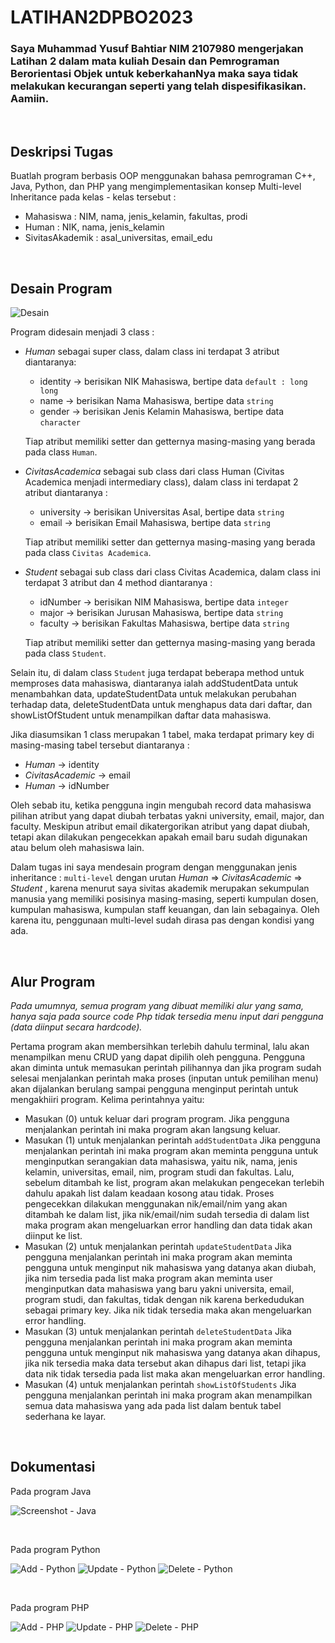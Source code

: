 # LATIHAN2DPBO2023
### Saya Muhammad Yusuf Bahtiar NIM 2107980 mengerjakan Latihan 2 dalam mata kuliah Desain dan Pemrograman Berorientasi Objek untuk keberkahanNya maka saya tidak melakukan kecurangan seperti yang telah dispesifikasikan. Aamiin.

<br>

## Deskripsi Tugas
Buatlah program berbasis OOP menggunakan bahasa pemrograman C++, Java, Python, dan PHP yang mengimplementasikan konsep Multi-level Inheritance  pada kelas - kelas tersebut :
* Mahasiswa : NIM, nama, jenis_kelamin, fakultas, prodi
* Human : NIK, nama, jenis_kelamin
* SivitasAkademik : asal_universitas, email_edu

<br>

## Desain Program
![Desain](https://user-images.githubusercontent.com/100776170/220320126-5fe81cac-e95d-4919-bbc4-feab20debebf.jpg)

Program didesain menjadi 3 class :
* *Human* sebagai super class, dalam class ini terdapat 3 atribut diantaranya:
  + identity -> berisikan NIK Mahasiswa, bertipe data `default : long long`
  + name     -> berisikan Nama Mahasiswa, bertipe data `string`
  + gender   -> berisikan Jenis Kelamin Mahasiswa, bertipe data `character`
  
  Tiap atribut memiliki setter dan getternya masing-masing yang berada pada class `Human`.
  
* *CivitasAcademica* sebagai sub class dari class Human (Civitas Academica menjadi intermediary class), dalam class ini terdapat 2 atribut diantaranya :
  + university -> berisikan Universitas Asal, bertipe data `string`
  + email      -> berisikan Email Mahasiswa, bertipe data `string`

  Tiap atribut memiliki setter dan getternya masing-masing yang berada pada class `Civitas Academica`.

* *Student* sebagai sub class dari class Civitas Academica, dalam class ini terdapat 3 atribut dan 4 method diantaranya :
  + idNumber -> berisikan NIM Mahasiswa, bertipe data `integer`
  + major    -> berisikan Jurusan Mahasiswa, bertipe data `string`
  + faculty  -> berisikan Fakultas Mahasiswa, bertipe data `string`

  Tiap atribut memiliki setter dan getternya masing-masing yang berada pada class `Student`. 


Selain itu, di dalam class `Student` juga terdapat beberapa method untuk memproses data mahasiswa, diantaranya ialah addStudentData untuk menambahkan data, updateStudentData untuk melakukan perubahan terhadap data, deleteStudentData untuk menghapus data dari daftar, dan showListOfStudent untuk menampilkan daftar data mahasiswa.

Jika diasumsikan 1 class merupakan 1 tabel, maka terdapat primary key di masing-masing tabel tersebut diantaranya :
* *Human* -> identity
* *CivitasAcademic* -> email
* *Human* -> idNumber

Oleh sebab itu, ketika pengguna ingin mengubah record data mahasiswa pilihan atribut yang dapat diubah terbatas yakni university, email, major, dan faculty. Meskipun atribut email dikatergorikan atribut yang dapat diubah, tetapi akan dilakukan pengecekkan apakah email baru sudah digunakan atau belum oleh mahasiswa lain. 

Dalam tugas ini saya mendesain program dengan menggunakan jenis inheritance : `multi-level` dengan urutan *Human* => *CivitasAcademic* => *Student* , karena menurut saya sivitas akademik merupakan sekumpulan manusia yang memiliki posisinya masing-masing, seperti kumpulan dosen, kumpulan mahasiswa, kumpulan staff keuangan, dan lain sebagainya. Oleh karena itu, penggunaan multi-level sudah dirasa pas dengan kondisi yang ada.

<br>

## Alur Program
*Pada umumnya, semua program yang dibuat memiliki alur yang sama, hanya saja pada source code Php tidak tersedia menu input dari pengguna (data diinput secara hardcode).*

Pertama program akan membersihkan terlebih dahulu terminal, lalu akan menampilkan menu CRUD yang dapat dipilih oleh pengguna. Pengguna akan diminta untuk memasukan perintah pilihannya dan jika program sudah selesai menjalankan perintah maka proses (inputan untuk pemilihan menu) akan dijalankan berulang sampai pengguna menginput perintah untuk mengakhiiri program. 
Kelima perintahnya yaitu:
* Masukan (0) untuk keluar dari program program.
Jika pengguna menjalankan perintah ini maka program akan langsung keluar.
* Masukan (1) untuk menjalankan perintah `addStudentData`
Jika pengguna menjalankan perintah ini maka program akan meminta pengguna untuk menginputkan serangakian data mahasiswa, yaitu nik, nama, jenis kelamin, universitas, email, nim, program studi dan fakultas. Lalu, sebelum ditambah ke list, program akan melakukan pengecekan terlebih dahulu apakah list dalam keadaan kosong atau tidak. Proses pengecekkan dilakukan menggunakan nik/email/nim yang akan ditambah ke dalam list, jika nik/email/nim sudah tersedia di dalam list maka program akan mengeluarkan error handling dan data tidak akan diinput ke list.
* Masukan (2) untuk menjalankan perintah `updateStudentData`
Jika pengguna menjalankan perintah ini maka program akan meminta pengguna untuk menginput nik mahasiswa yang datanya akan diubah, jika nim tersedia pada list maka program akan meminta user menginputkan data mahasiswa yang baru yakni universita, email, program studi, dan fakultas, tidak dengan nik karena berkedudukan sebagai primary key. Jika nik tidak tersedia maka akan mengeluarkan error handling.
* Masukan (3) untuk menjalankan perintah `deleteStudentData`
Jika pengguna menjalankan perintah ini maka program akan meminta pengguna untuk menginput nik mahasiswa yang datanya akan dihapus, jika nik tersedia maka data tersebut akan dihapus dari list, tetapi jika data nik tidak tersedia pada list maka akan mengeluarkan error handling.
* Masukan (4) untuk menjalankan perintah `showListOfStudents`
Jika pengguna menjalankan perintah ini maka program akan menampilkan semua data mahasiswa yang ada pada list dalam bentuk tabel sederhana ke layar.

<br>

## Dokumentasi
Pada program Java

![Screenshot - Java](https://user-images.githubusercontent.com/100776170/218934153-3144f3b7-153a-4139-80c4-90764e81b57d.png)

<br>

Pada program Python

![Add - Python](https://user-images.githubusercontent.com/100776170/220263508-b24d0cf0-9a5d-4967-a30f-2f4bc603982c.png)
![Update - Python](https://user-images.githubusercontent.com/100776170/220263539-b4f1c9ad-b7bb-435e-a8ed-fbbf79edf8dc.png)
![Delete - Python](https://user-images.githubusercontent.com/100776170/220263555-d9761e68-a04d-4cb9-b684-a32ee4baf42b.png)

<br>

Pada program PHP

![Add - PHP](https://user-images.githubusercontent.com/100776170/220263669-1180bc4a-6f72-4742-8040-c320e224ec0f.png)
![Update - PHP](https://user-images.githubusercontent.com/100776170/220263682-540f719b-1807-4f83-8e4a-323d4c0028b7.png)
![Delete - PHP](https://user-images.githubusercontent.com/100776170/220263689-41c8be5e-c874-41e1-8c8c-fc8d2e848f2f.png)
